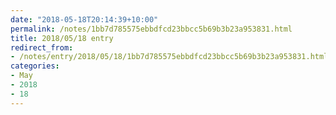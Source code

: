 ```yaml
---
date: "2018-05-18T20:14:39+10:00"
permalink: /notes/1bb7d785575ebbdfcd23bbcc5b69b3b23a953831.html
title: 2018/05/18 entry
redirect_from:
- /notes/entry/2018/05/18/1bb7d785575ebbdfcd23bbcc5b69b3b23a953831.html
categories:
- May
- 2018
- 18
---
```

